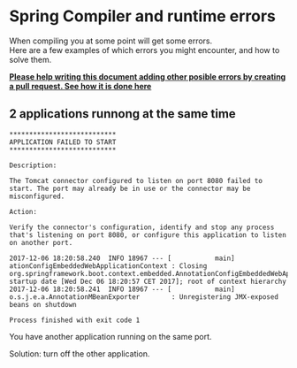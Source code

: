# Spring Compiler and runtime errors

When compiling you at some point will get some errors.    
Here are a few examples of which errors you might encounter, and how to solve them.

**[Please help writing this document adding other posible errors by creating a pull request. See how it is done here](https://github.com/StudentsAdministration/git_pull_request/blob/master/README.md)**    

## 2 applications runnong at the same time

````    
***************************
APPLICATION FAILED TO START
***************************

Description:

The Tomcat connector configured to listen on port 8080 failed to start. The port may already be in use or the connector may be misconfigured.

Action:

Verify the connector's configuration, identify and stop any process that's listening on port 8080, or configure this application to listen on another port.

2017-12-06 18:20:58.240  INFO 18967 --- [           main] ationConfigEmbeddedWebApplicationContext : Closing org.springframework.boot.context.embedded.AnnotationConfigEmbeddedWebApplicationContext@13eb8acf: startup date [Wed Dec 06 18:20:57 CET 2017]; root of context hierarchy
2017-12-06 18:20:58.241  INFO 18967 --- [           main] o.s.j.e.a.AnnotationMBeanExporter        : Unregistering JMX-exposed beans on shutdown

Process finished with exit code 1

````    
You have another application running on the same port.

Solution: turn off the other application.
